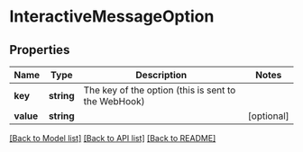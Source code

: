 # InteractiveMessageOption

## Properties
Name | Type | Description | Notes
------------ | ------------- | ------------- | -------------
**key** | **string** | The key of the option (this is sent to the WebHook) | 
**value** | **string** |  | [optional] 

[[Back to Model list]](../README.md#documentation-for-models) [[Back to API list]](../README.md#documentation-for-api-endpoints) [[Back to README]](../README.md)


